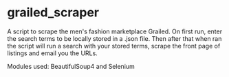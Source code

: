 # grailed_scraper

A script to scrape the men's fashion marketplace Grailed.
On first run, enter the search terms to be locally stored in a .json file.
Then after that when ran the script will run a search with your stored terms, scrape the front page of listings and email you the URLs.

Modules used: BeautifulSoup4 and Selenium


